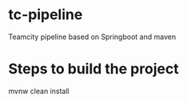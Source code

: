 # tc-pipeline
Teamcity pipeline based on Springboot and maven

# Steps to build the project
mvnw clean install
